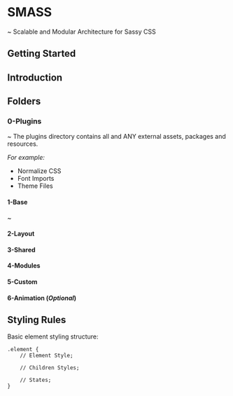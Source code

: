 # SMASS
~ Scalable and Modular Architecture for Sassy CSS

## Getting Started

## Introduction

## Folders

### 0-Plugins
~ The plugins directory contains all and ANY external assets, packages and resources.

_For example:_
- Normalize CSS
- Font Imports
- Theme Files

#### 1-Base
~ 

#### 2-Layout

#### 3-Shared

#### 4-Modules

#### 5-Custom

#### 6-Animation (_Optional_)

## Styling Rules

Basic element styling structure:
```
.element {
    // Element Style;

    // Children Styles;

    // States;
}
```
